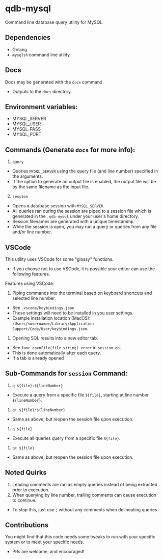 # qdb-mysql

Command line database query utility for MySQL.

## Dependencies

- Golang
- `mysqlsh` command line utility.

## Docs

Docs may be generated with the `docs` command.
- Outputs to the `docs` directory.

## Environment variables:

- MYSQL_SERVER
- MYSQL_USER
- MYSQL_PASS
- MYSQL_PORT

## Commands (Generate `docs` for more info):

1. `query`
- Queries `MYSQL_SERVER` using the query file (and line number) specified in the arguments.
- If the option to generate an output file is enabled, the output file will be by the same filename as the input file.
2. `session`
- Opens a database session with `MYSQL_SERVER`.
- All queries ran during the session are piped to a session file which is generated in the `.qdb-mysql` under your user's home directory.
- Session filenames are generated with a unique timestammp.
- While the session is open, you may run a query or queries from any file and/or line number.

## VSCode

This utility uses VSCode for some "glossy" functions.
- If you choose not to use VSCode, it is possible your editor can use the following features.

Features using VSCode:
1. Piping commands into the terminal based on keyboard shortcuts and selected line number.
- See `.vscode/keybindings.json`.
- These settings will need to be installed in you user settings. 
- Example installation location (MacOS): `/Users/<username>/Library/Application Support/Code/User/keybindings.json`.
1. Opening SQL results into a new editor tab.
- See `func openFile(file string) error` in `session.go`.
- This is done automatically after each query.
- If a tab is already opened

## Sub-Commands for `session` Command:

1. `q ${file}:${lineNumber}`
- Execute a query from a specific file `${file}`, starting at line number `${lineNumber}`.
1. `q+ ${file}:${lineNumber}`
- Same as above, but reopen the session file upon execution.
1. `q ${file}`
- Execute all queries query from a specific file `${file}`.
1. `q+ ${file}`
- Same as above, but reopen the session file upon execution.

## Noted Quirks

1. Leading comments are ran as empty queries instead of being extracted prior to execution.
1. When querying by line number, trailing comments can cause execution to continue. 
- To stop this, just use `;` without any comments when delineating queries.

## Contributions

You might find that this code needs some tweaks to run with your specific system or to meet your specific needs.
- PRs are welcome, and encouraged!